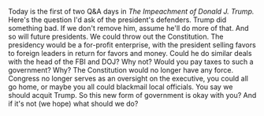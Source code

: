 Today is the first of two Q&A days in <i>The Impeachment of Donald J. Trump.</i> Here's the question I'd ask of the president's defenders. Trump did something bad. If we don't remove him, assume he'll do more of that. And so will future presidents. We could throw out the Constitution. The presidency would be a for-profit enterprise, with the president selling favors to foreign leaders in return for favors and money. Could he do similar deals with the head of the FBI and DOJ? Why not? Would you pay taxes to such a government? Why? The Constitution would no longer have any force. Congress no longer serves as an oversight on the executive, you could all go home, or maybe you all could blackmail local officials. You say we should acquit Trump. So this new form of government is okay with you? And if it's not (we hope) what should we do?  
